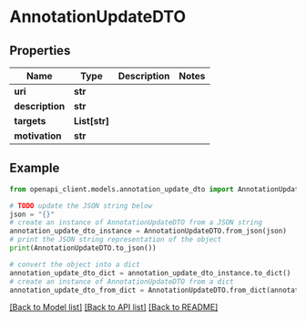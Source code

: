 # AnnotationUpdateDTO


## Properties

Name | Type | Description | Notes
------------ | ------------- | ------------- | -------------
**uri** | **str** |  | 
**description** | **str** |  | 
**targets** | **List[str]** |  | 
**motivation** | **str** |  | 

## Example

```python
from openapi_client.models.annotation_update_dto import AnnotationUpdateDTO

# TODO update the JSON string below
json = "{}"
# create an instance of AnnotationUpdateDTO from a JSON string
annotation_update_dto_instance = AnnotationUpdateDTO.from_json(json)
# print the JSON string representation of the object
print(AnnotationUpdateDTO.to_json())

# convert the object into a dict
annotation_update_dto_dict = annotation_update_dto_instance.to_dict()
# create an instance of AnnotationUpdateDTO from a dict
annotation_update_dto_from_dict = AnnotationUpdateDTO.from_dict(annotation_update_dto_dict)
```
[[Back to Model list]](../README.md#documentation-for-models) [[Back to API list]](../README.md#documentation-for-api-endpoints) [[Back to README]](../README.md)


